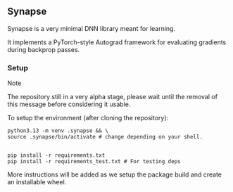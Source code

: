 ## Synapse

Synapse is a very minimal DNN library meant for learning.

It implements a PyTorch-style Autograd framework for evaluating gradients during backprop passes.

### Setup


> [!NOTE]
> The repository still in a very alpha stage, please wait until the removal of this message before considering it usable.

To setup the environment (after cloning the repository):

```shell
python3.13 -m venv .synapse && \
source .synapse/bin/activate # change depending on your shell.


pip install -r requirements.txt
pip install -r requirements_test.txt # For testing deps
```


More instructions will be added as we setup the package build and create an installable wheel.
